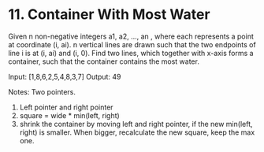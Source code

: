 # 11. Container With Most Water

Given n non-negative integers a1, a2, ..., an , where each represents a point at coordinate (i, ai). n vertical lines are drawn such that the two endpoints of line i is at (i, ai) and (i, 0). Find two lines, which together with x-axis forms a container, such that the container contains the most water.

Input: [1,8,6,2,5,4,8,3,7]
Output: 49

Notes:
Two pointers.

1. Left pointer and right pointer
2. square = wide * min(left, right)
3. shrink the container by moving left and right pointer, if the new min(left, right) is smaller. When bigger, recalculate the new square, keep the max one.

